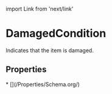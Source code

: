 import Link from 'next/link'

# DamagedCondition

Indicates that the item is damaged.

## Properties

<Grid>
* [](/Properties/Schema.org/)

</Grid>


